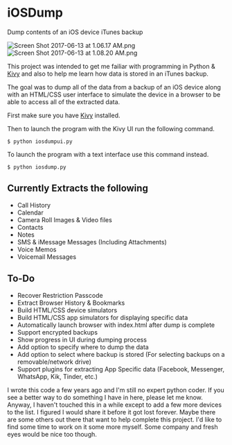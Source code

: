 # iOSDump
Dump contents of an iOS device iTunes backup

![Screen Shot 2017-06-13 at 1.06.17 AM.png](https://s20.postimg.org/v59ebrrh9/Screen_Shot_2017-06-13_at_1.06.17_AM.png) ![Screen Shot 2017-06-13 at 1.08.20 AM.png](https://s20.postimg.org/k4e96qz8d/Screen_Shot_2017-06-13_at_1.08.20_AM.png)

This project was intended to get me failiar with programming in Python & [Kivy](https://kivy.org) and also to help me learn how data is stored in an iTunes backup.

The goal was to dump all of the data from a backup of an iOS device along with an HTML/CSS user interface to simulate the device in a browser to be able to access all of the extracted data.

First make sure you have [Kivy](https://kivy.org) installed.

Then to launch the program with the Kivy UI run the following command.
```
$ python iosdumpui.py
```

To launch the program with a text interface use this command instead.
```
$ python iosdump.py
```

## Currently Extracts the following
* Call History
* Calendar
* Camera Roll Images & Video files
* Contacts
* Notes
* SMS & iMessage Messages (Including Attachments)
* Voice Memos
* Voicemail Messages

## To-Do
* Recover Restriction Passcode
* Extract Browser History & Bookmarks
* Build HTML/CSS device simulators
* Build HTML/CSS app simulators for displaying specific data
* Automatically launch browser with index.html after dump is complete
* Support encrypted backups
* Show progress in UI during dumping process
* Add option to specify where to dump the data
* Add option to select where backup is stored
  (For selecting backups on a removable/network drive)
* Support plugins for extracting App Specific data
  (Facebook, Messenger, WhatsApp, Kik, Tinder, etc.)
  
I wrote this code a few years ago and I'm still no expert python coder.  If you see a better way to do something I have in here, please let me know.  Anyway, I haven't touched this in a while except to add a few more devices to the list.  I figured I would share it before it got lost forever.  Maybe there are some others out there that want to help complete this project.  I'd like to find some time to work on it some more myself.  Some company and fresh eyes would be nice too though.
